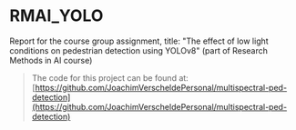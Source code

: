 # RMAI_YOLO
Report for the course group assignment, title: "The effect of low light conditions on pedestrian detection using YOLOv8" (part of Research Methods in AI course)
> The code for this project can be found at: [https://github.com/JoachimVerscheldePersonal/multispectral-ped-detection](https://github.com/JoachimVerscheldePersonal/multispectral-ped-detection)
